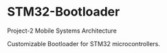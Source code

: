 # STM32-Bootloader

Project-2 Mobile Systems Architecture

Customizable Bootloader for STM32 microcontrollers.
